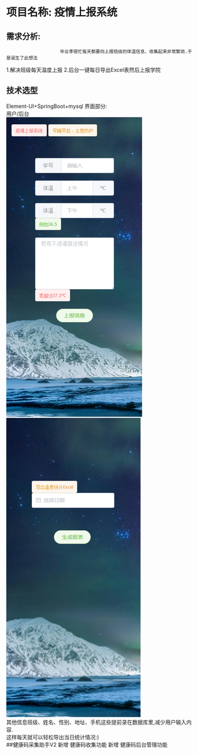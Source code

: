 # 项目名称: 疫情上报系统
## 需求分析: 
                        毕业季很忙每天都要向上报班级的体温信息、收集起来非常繁琐.于是诞生了此想法
   1.解决班级每天温度上报
   2.后台一键每日导出Excel表然后上报学院
## 技术选型
   Element-UI+SpringBoot+mysql 
   界面部分:   
   用户/后台  
   ![avatar](pics/user.png) ![avatar](pics/admin.png)  
   其他信息班级、姓名、性别、地址、手机这些提前录在数据库里,减少用户输入内容.  
   这样每天就可以轻松导出当日统计情况:)  
##健康码采集助手V2
  新增 健康码收集功能 
  新增 健康码后台管理功能
